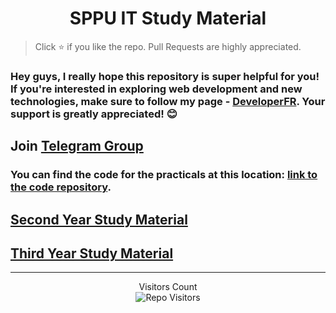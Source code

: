 <h1 align="center">SPPU IT Study Material</h1>

> Click :star: if you like the repo. Pull Requests are highly appreciated.

### Hey guys, I really hope this repository is super helpful for you! If you're interested in exploring web development and new technologies, make sure to follow my page - [DeveloperFR](https://www.instagram.com/developerforreal/). Your support is greatly appreciated! 😊

## Join [Telegram Group](https://t.me/sppuinformationtechnology)

### You can find the code for the practicals at this location: [link to the code repository](https://github.com/parthsali/SPPU_IT_Practicals).

## [Second Year Study Material](https://github.com/parthsali/SPPU_IT_Study_Material/blob/main/SE.md)

## [Third Year Study Material](https://github.com/parthsali/SPPU_IT_Study_Material/blob/main/TE.md)

<hr>


<p align='center'>Visitors Count <br><img align="center" alt="Repo Visitors" src="https://profile-counter.glitch.me/parthsali/count.svg"/></p>
